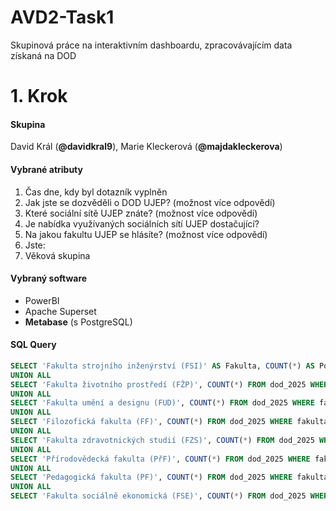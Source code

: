 # AVD2-Task1
Skupinová práce na interaktivním dashboardu, zpracovávajícím data získaná na DOD

# 1. Krok 
#### Skupina
David Král (**@davidkral9**), Marie Kleckerová (**@majdakleckerova**)

#### Vybrané atributy
1. Čas dne, kdy byl dotazník vyplněn
2. Jak jste se dozvěděli o DOD UJEP? (možnost více odpovědí)
3. Které sociální sítě UJEP znáte? (možnost více odpovědí)
4. Je nabídka využívaných sociálních sítí UJEP dostačující?
5. Na jakou fakultu UJEP se hlásíte? (možnost více odpovědí)
6. Jste:
7. Věková skupina


#### Vybraný software
- PowerBI
- Apache Superset
- **Metabase** (s PostgreSQL)


#### SQL Query
```sql
SELECT 'Fakulta strojního inženýrství (FSI)' AS Fakulta, COUNT(*) AS Počet FROM dod_2025 WHERE fakulta_fsi = true
UNION ALL
SELECT 'Fakulta životního prostředí (FŽP)', COUNT(*) FROM dod_2025 WHERE fakulta_fzp = true
UNION ALL
SELECT 'Fakulta umění a designu (FUD)', COUNT(*) FROM dod_2025 WHERE fakulta_fud = true
UNION ALL
SELECT 'Filozofická fakulta (FF)', COUNT(*) FROM dod_2025 WHERE fakulta_ff = true
UNION ALL
SELECT 'Fakulta zdravotnických studií (FZS)', COUNT(*) FROM dod_2025 WHERE fakulta_fzs = true
UNION ALL
SELECT 'Přírodovědecká fakulta (PřF)', COUNT(*) FROM dod_2025 WHERE fakulta_prf = true
UNION ALL
SELECT 'Pedagogická fakulta (PF)', COUNT(*) FROM dod_2025 WHERE fakulta_pf = true
UNION ALL
SELECT 'Fakulta sociálně ekonomická (FSE)', COUNT(*) FROM dod_2025 WHERE fakulta_fse = true
```
